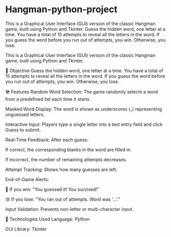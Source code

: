 # Hangman-python-project
This is a Graphical User Interface (GUI) version of the classic Hangman game, built using Python and Tkinter.
Guess the hidden word, one letter at a time. You have a total of 15 attempts to reveal all the letters in the word. If you guess the word before you run out of attempts, you win. Otherwise, you lose.

This is a Graphical User Interface (GUI) version of the classic Hangman game, built using Python and Tkinter.

🧠 Objective
Guess the hidden word, one letter at a time. You have a total of 15 attempts to reveal all the letters in the word. If you guess the word before you run out of attempts, you win. Otherwise, you lose.

🛠️ Features
Random Word Selection: The game randomly selects a word from a predefined list each time it starts.

Masked Word Display: The word is shown as underscores (_) representing unguessed letters.

Interactive Input: Players type a single letter into a text entry field and click Guess to submit.

Real-Time Feedback: After each guess:

If correct, the corresponding blanks in the word are filled in.

If incorrect, the number of remaining attempts decreases.

Attempt Tracking: Shows how many guesses are left.

End-of-Game Alerts:

🎉 If you win: "You guessed it! You survived!"

😢 If you lose: "You ran out of attempts. Word was '...'."

Input Validation: Prevents non-letter or multi-character input.

🧱 Technologies Used
Language: Python

GUI Library: Tkinter


